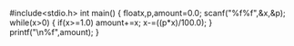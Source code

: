 #include<stdio.h>
int main()
{
floatx,p,amount=0.0;
scanf("%f%f",&x,&p);
while(x>0)
{
if(x>=1.0)
amount+=x;
x-=((p*x)/100.0);
}
printf("\n%f",amount);
}
